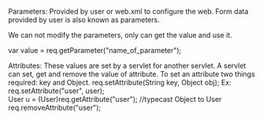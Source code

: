 Parameters: Provided by user or web.xml to configure the web.
            Form data provided by user is also known as parameters.

We can not modify the parameters, only can get the value and use it.

var value = req.getParameter("name_of_parameter");


Attributes: These values are set by a servlet for another servlet. A servlet can set, get and remove the
            value of attribute.
To set an attribute two things required: key and Object.
req.setAttribute(String key, Object obj);
Ex:
    req.setAttribute("user", user);  
    User u = (User)req.getAttribute("user");    //typecast Object to User
    req.removeAttribute("user");



